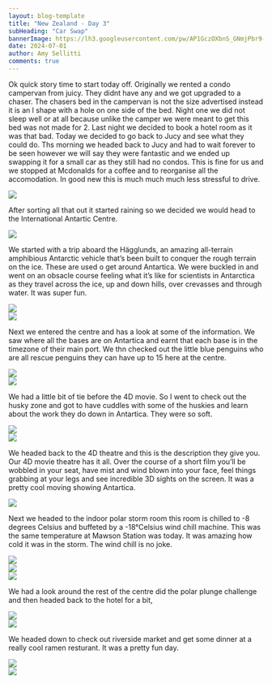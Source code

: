 ```yaml
---
layout: blog-template
title: "New Zealand - Day 3"
subHeading: "Car Swap"
bannerImage: https://lh3.googleusercontent.com/pw/AP1GczOXbnS_GNmjPbr9-LlvOzyPPBKDAy5NPruSkAIG3yOkkOTb4L2NUbBb9yvET3WiX3cA5CfSsLkOo6ShMIcky5LOMSxqkxlALndMNgiQDmvUv-JCeBiB=w2400
date: 2024-07-01
author: Amy Sellitti
comments: true
---
```


Ok quick story time to start today off. Originally we rented a condo campervan from juicy. They didnt have any and we got upgraded to a chaser. The chasers bed in the campervan is not the size advertised instead it is an l shape with a hole on one side of the bed. Night one we did not sleep well or at all because unlike the camper we were meant to get this bed was not made for 2. Last night we decided to book a hotel room as it was that bad. Today we decided to go back to Jucy and see what they could do. Ths morning we headed back to Jucy and had to wait forever to be seen however we will say they were fantastic and we ended up swapping it for a small car as they still had no condos. This is fine for us and we stopped at Mcdonalds for a coffee and to reorganise all the accomodation. In good new this is much much much less stressful to drive.  

<div class="center-image"><img src="https://lh3.googleusercontent.com/pw/AP1GczME9LcA-StN4S8-iR4YI3aXYzjff-jRuYmuR7L8fmJtadq6V6vmwL1ceY7keCiCCwVmd2yX5C1rcmLIzi7lh2GVXRf1Q3YAQZyzUZkyF3NY17tqrJ-t=w2400" /></div>

After sorting all that out it started raining so we decided we would head to the International Antartic Centre.
<div class="center-image"><img src="https://lh3.googleusercontent.com/pw/AP1GczMAT15WfU34iw2QzmP9NnhnWv0j3tPn4KIijPlJAkj_C5rNwOR-xNwpOhY35uKGYW7J2ww965jLEjdl3CihfqKmlvJ9b_0_298_BMggaxvtEERssqZm=w2400" /></div>

We started with a trip aboard the Hägglunds, an amazing all-terrain amphibious Antarctic vehicle that’s been built to conquer the rough terrain on the ice. These are used o get around Antartica. We were buckled in and went on an obsacle course feeling what it’s like for scientists in Antarctica as they travel across the ice, up and down hills, over crevasses and through water. It was super fun. 

<div class="center-image"><img src="https://lh3.googleusercontent.com/pw/AP1GczNg3W-MSa9jeKVi4JpfDfsu6XzkbkvXdWZTd_wgQKpj7Tk2gkxArrPs8l9cKonaxktA3MTCxPzmXuKwifPca9TrI_e8xHVSW3O4gNcncIYGyBkM4QgT=w2400" /></div>
<div class="center-image"><img src="https://lh3.googleusercontent.com/pw/AP1GczMNUNmyibNCDgh5owWZCfvlLdybCy_0195Ali2Z9OQ-t3FP4V43claWDb22O2B2b___U4Yo3KMrVsOWutAIQG50ppPNwvE5f1U9R-12-4eRmnp_GgZp=w2400" /></div>

Next we entered the centre and has a look at some of the information. We saw where all the bases are on Antartica and earnt that each base is in the timezone of their main port. We thn checked out the little blue penguins who are all rescue penguins they can have up to 15 here at the centre. 

<div class="center-image"><img src="https://lh3.googleusercontent.com/pw/AP1GczOHVMIkcelkadZsASUFHSxlpOjAfTA9CIyat5WcxR9EaFTJxCsVxMTSyMU9_gJpLkqRyEC1qeTlIj16vIxi_wEharG523Z3LBlY-2lt69MeMmiSIARw=w2400" /></div>
<div class="center-image"><img src="https://lh3.googleusercontent.com/pw/AP1GczPc5VZhEcHBpN1WZfc9PupfGf4CvLtdDdH9ATygxO3ZXWkWJeKmQUJpkL5YdFWhOnur_3hUj9lGXU1gG5kB7qWTQy1m3tGx7rq08yUJyiTgge4G1F2v=w2400" /></div>

We had a little bit of tie before the 4D movie. So I went to check out the husky zone and got to have cuddles with some of the huskies and learn about the work they do down in Antartica. They were so soft. 

<div class="center-image"><img src="https://lh3.googleusercontent.com/pw/AP1GczOvcAcDqeVYdEisZcMTNOr8rjLtOgmRoUpYCNiEZvBjsIj30I7I4iVSqjw4tkaLH4kQrL3HQ_ICkQ4oZmTXg_QQ29UhtVDmAZnSjCg9r-55zKiUW-t-=w2400" /></div>
<div class="center-image"><img src="https://lh3.googleusercontent.com/pw/AP1GczM1nY5wthJN8PnfYPl4wY1mOCd3myVVsFcsUvSkhJxqGQgCYiTo1hj_F3uHIcwcDZdUygyDx67X_OjkO8D7un-DC9kKH_w-WO35CyqJg1y4OJ77xkpw=w2400" /></div>

We headed back to the 4D theatre  and this is the description they give you. Our 4D movie theatre has it all. Over the course of a short film you’ll be wobbled in your seat, have mist and wind blown into your face, feel things grabbing at your legs and see incredible 3D sights on the screen. It was a pretty cool moving showing Antartica.

<div class="center-image"><img src="https://lh3.googleusercontent.com/pw/AP1GczMGxSZxOJ5wlO06K6mia1BATvnopSq1tNDad1DltD7hRjwNz3uYR7BV43akoY3hAJ7lB_4Jr69ZWmL-UBoCAu3TnAlDGufEbHuV2JW1fkih0ItPh6va=w2400" /></div>

Next we headed to the indoor polar storm room  this room is chilled to -8 degrees Celsius and buffeted by a -18°Celsius wind chill machine. This was the same temperature at Mawson Station was today. It was amazing how cold it was in the storm. The wind chill is no joke. 

<div class="center-image"><img src="https://lh3.googleusercontent.com/pw/AP1GczNJyMpWyC-EF0cST0h8ujrTrgfqvrZXWlfEU9Xl7hjwDBqiKOXJpGGnkTdU3iS8aIH01DxrGZBWSF5_6jm-BZHvR3eseP1wRUQJtImg-KuhywBIA5VW=w2400" /></div>
<div class="center-image"><img src="https://lh3.googleusercontent.com/pw/AP1GczMQJYh0Benl4WCU-5ifoBjRtpcCHjUB6xe_uRy6yM75J1wBy_8At8QQTqLusZyhCH956N_Y1rVPWXbrKKZ0bxEwOCbX_phUq9TnYCu9ZYJD-TWFHL8D=w2400" /></div>
<div class="center-image"><img src="https://lh3.googleusercontent.com/pw/AP1GczPfUqlh-3N-rEH0mw8SOFQ81yd9gwoGyvwjxsiOS0DEGfWIHkkqy_1Tij_8t42ENyMQ6bBVtFnZD0ZbUWxhru78mFYTs5SlU4LWbAQ-Q4gmjSMpTgx1=w2400" /></div>

We had a look around the rest of the centre did the polar plunge challenge and then headed back to the hotel for a bit, 

<div class="center-image"><img src="https://lh3.googleusercontent.com/pw/AP1GczOXbnS_GNmjPbr9-LlvOzyPPBKDAy5NPruSkAIG3yOkkOTb4L2NUbBb9yvET3WiX3cA5CfSsLkOo6ShMIcky5LOMSxqkxlALndMNgiQDmvUv-JCeBiB=w2400" /></div>
<div class="center-image"><img src="https://lh3.googleusercontent.com/pw/AP1GczMgl_C0a9M0mbLf09_Arv6STiETRQIlvinhwe2NdPxlbhbIYFXBT1v3ppA6tu0ArSmEk84ReYKjnYFTq3lspv-V1--zeTtE8pjoNO8z2N9TyAdxlKj0=w2400" /></div>

We headed down to check out riverside market and get some dinner at a really cool ramen resturant. It was a pretty fun day.

<div class="center-image"><img src="https://lh3.googleusercontent.com/pw/AP1GczPAQ1Lf3lbShy81sHxwxWPZx5LNSg_arCDZ7WMwdDZS7pbDCGiVSUebCXK4NDAes_DQ0Z3CqUd8AHAq5IOFA0byjtZTWJvLdRzitxvP87rJ0eCrHBRn=w2400" /></div>
<div class="center-image"><img src="https://lh3.googleusercontent.com/pw/AP1GczObuXXbE1EiXbW5D2K0k7qdYm8q7CQKB9LaVmPpNXLUeIhn8PsFDi1XL7CVJciB8Fp9JhIZLOhGnVZGiiUsq59TB2a54M_g-xOr12C4ZTuvUd7vpr2r=w2400" /></div>
